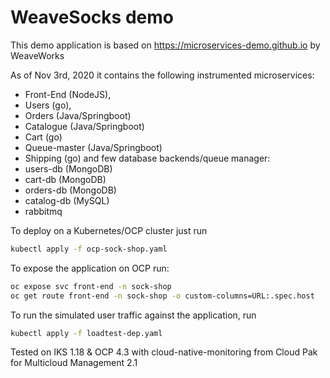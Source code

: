 # WeaveSocks demo 
This demo application is based on https://microservices-demo.github.io by WeaveWorks

As of Nov 3rd, 2020 it contains the following instrumented microservices: 
- Front-End (NodeJS), 
- Users (go), 
- Orders (Java/Springboot)
- Catalogue (Java/Springboot)
- Cart (go)
- Queue-master (Java/Springboot)
- Shipping (go)
and few database backends/queue manager:
- users-db (MongoDB)
- cart-db (MongoDB)
- orders-db (MongoDB)
- catalog-db (MySQL)
- rabbitmq

To deploy on a Kubernetes/OCP cluster just run 

```sh
kubectl apply -f ocp-sock-shop.yaml
``` 

To expose the application on OCP run:

```sh
oc expose svc front-end -n sock-shop
oc get route front-end -n sock-shop -o custom-columns=URL:.spec.host
```

To run the simulated user traffic against the application, run

```sh
kubectl apply -f loadtest-dep.yaml
```

Tested on IKS 1.18 & OCP 4.3 with cloud-native-monitoring from Cloud Pak for Multicloud Management 2.1


